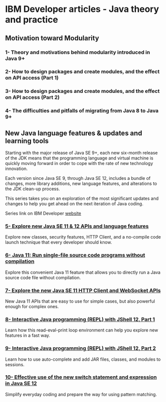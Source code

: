 # IBM Developer articles - Java theory and practice
## Motivation toward Modularity
### 1- Theory and motivations behind modularity introduced in Java 9+
### 2- How to design packages and create modules, and the effect on API access (Part 1)
### 3- How to design packages and create modules, and the effect on API access (Part 2)
### 4- The difficulties and pitfalls of migrating from Java 8 to Java 9+
## New Java language features & updates and learning tools
Starting with the major release of Java SE 9+, each new six-month release of the JDK means that the programming language and virtual machine is quickly moving forward in order to cope with the rate of new technology innovation. 

Each version since Java SE 9, through Java SE 12, includes a bundle of changes, more library additions, new language features, and alterations to the JDK clean-up process.

This series takes you on an exploration of the most significant updates and changes to help you get ahead on the next iteration of Java coding.

Series link on IBM Developer [website](https://developer.ibm.com/series/java-theory-and-practice/#about-this-series)

### [5- Explore new Java SE 11 & 12 APIs and language features](https://developer.ibm.com/tutorials/java-theory-and-practice-1/)
Explore new classes, security features, HTTP Client, and a no-compile code launch technique that every developer should know.
### [6- Java 11: Run single-file source code programs without compilation](https://developer.ibm.com/tutorials/java-theory-and-practice-2/)
Explore this convenient Java 11 feature that allows you to directly run a Java source code file without compilation.
### [7- Explore the new Java SE 11 HTTP Client and WebSocket APIs](https://developer.ibm.com/tutorials/java-theory-and-practice-3/)
New Java 11 APIs that are easy to use for simple cases, but also powerful enough for complex ones.
### [8- Interactive Java programming (REPL) with JShell 12, Part 1](https://developer.ibm.com/tutorials/java-theory-and-practice-4/)
Learn how this read-eval-print loop environment can help you explore new features in a fast way.
### [9- Interactive Java programming (REPL) with JShell 12, Part 2](https://developer.ibm.com/tutorials/java-theory-and-practice-5/)
Learn how to use auto-complete and add JAR files, classes, and modules to sessions.
### [10- Effective use of the new switch statement and expression in Java SE 12](https://developer.ibm.com/tutorials/java-theory-and-practice-6/)
Simplify everyday coding and prepare the way for using pattern matching.
